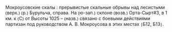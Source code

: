 ---
---

Мокроусовские скалы
: прерывистые скальные обрывы над лесистыми ⦅верх.⦆ ⦅р.⦆ Бурульча, справа. На ⦅ю-зап.⦆ склоне ⦅возв.⦆ Орта-Сырт#3, в 1 км. к ⦅С⦆ от Высоты 1025 – ⦅назв.⦆ связано с боевыми действиями партизан под руководством А. В. Мокроусова в этих местах ⦃Б12, Б13⦄.
